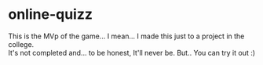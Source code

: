 # online-quizz

This is the MVp of the game... I mean... I made this just to a project in the college.  
It's not completed and... to be honest, It'll never be.
But.. You can try it out :)
